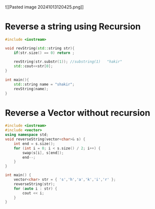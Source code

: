 ![[Pasted image 20241013120425.png]]
# Reverse a string using Recursion

```cpp
#include <iostream>

void revString(std::string str){
    if(str.size() == 0) return ;
    
    revString(str.substr(1)); //substring(1)   "hakir"
    std::cout<<str[0];
}
 
int main(){
    std::string name = "shakir";
    revString(name);
}

```
# Reverse a Vector without recursion
```cpp
#include <iostream>
#include <vector>
using namespace std;
void reverseString(vector<char>& s) {
    int end = s.size();
    for (int i = 0; i < s.size() / 2; i++) {
        swap(s[i], s[end]);
        end--;
    }
}

int main() {
    vector<char> str = { 's','h','a','k','i','r' };
    reverseString(str);
    for (auto i : str) {
        cout << i;
    }
}
```